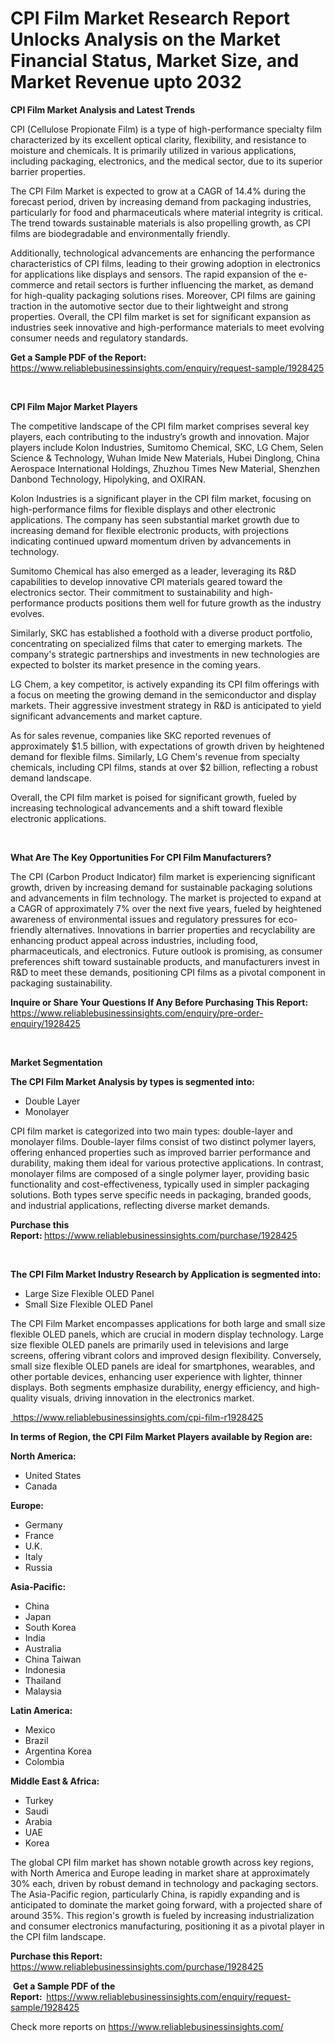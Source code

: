 <p><h1>CPI Film Market Research Report Unlocks Analysis on the Market Financial Status, Market Size, and Market Revenue upto 2032</h1></p><p><strong>CPI Film Market Analysis and Latest Trends</strong></p>
<p><p>CPI (Cellulose Propionate Film) is a type of high-performance specialty film characterized by its excellent optical clarity, flexibility, and resistance to moisture and chemicals. It is primarily utilized in various applications, including packaging, electronics, and the medical sector, due to its superior barrier properties. </p><p>The CPI Film Market is expected to grow at a CAGR of 14.4% during the forecast period, driven by increasing demand from packaging industries, particularly for food and pharmaceuticals where material integrity is critical. The trend towards sustainable materials is also propelling growth, as CPI films are biodegradable and environmentally friendly.</p><p>Additionally, technological advancements are enhancing the performance characteristics of CPI films, leading to their growing adoption in electronics for applications like displays and sensors. The rapid expansion of the e-commerce and retail sectors is further influencing the market, as demand for high-quality packaging solutions rises. Moreover, CPI films are gaining traction in the automotive sector due to their lightweight and strong properties. Overall, the CPI film market is set for significant expansion as industries seek innovative and high-performance materials to meet evolving consumer needs and regulatory standards.</p></p>
<p><strong>Get a Sample PDF of the Report:&nbsp;</strong> <a href="https://www.reliablebusinessinsights.com/enquiry/request-sample/1928425?utm_campaign=96&utm_medium=2&utm_source=Github&utm_content=ia&utm_term=15012025&utm_id=cpi-film">https://www.reliablebusinessinsights.com/enquiry/request-sample/1928425</a></p>
<p>&nbsp;</p>
<p><strong>CPI Film Major Market Players</strong></p>
<p><p>The competitive landscape of the CPI film market comprises several key players, each contributing to the industry’s growth and innovation. Major players include Kolon Industries, Sumitomo Chemical, SKC, LG Chem, Selen Science & Technology, Wuhan Imide New Materials, Hubei Dinglong, China Aerospace International Holdings, Zhuzhou Times New Material, Shenzhen Danbond Technology, Hipolyking, and OXIRAN.</p><p>Kolon Industries is a significant player in the CPI film market, focusing on high-performance films for flexible displays and other electronic applications. The company has seen substantial market growth due to increasing demand for flexible electronic products, with projections indicating continued upward momentum driven by advancements in technology.</p><p>Sumitomo Chemical has also emerged as a leader, leveraging its R&D capabilities to develop innovative CPI materials geared toward the electronics sector. Their commitment to sustainability and high-performance products positions them well for future growth as the industry evolves.</p><p>Similarly, SKC has established a foothold with a diverse product portfolio, concentrating on specialized films that cater to emerging markets. The company's strategic partnerships and investments in new technologies are expected to bolster its market presence in the coming years.</p><p>LG Chem, a key competitor, is actively expanding its CPI film offerings with a focus on meeting the growing demand in the semiconductor and display markets. Their aggressive investment strategy in R&D is anticipated to yield significant advancements and market capture.</p><p>As for sales revenue, companies like SKC reported revenues of approximately $1.5 billion, with expectations of growth driven by heightened demand for flexible films. Similarly, LG Chem's revenue from specialty chemicals, including CPI films, stands at over $2 billion, reflecting a robust demand landscape.</p><p>Overall, the CPI film market is poised for significant growth, fueled by increasing technological advancements and a shift toward flexible electronic applications.</p></p>
<p>&nbsp;</p>
<p><strong>What Are The Key Opportunities For CPI Film Manufacturers?</strong></p>
<p><p>The CPI (Carbon Product Indicator) film market is experiencing significant growth, driven by increasing demand for sustainable packaging solutions and advancements in film technology. The market is projected to expand at a CAGR of approximately 7% over the next five years, fueled by heightened awareness of environmental issues and regulatory pressures for eco-friendly alternatives. Innovations in barrier properties and recyclability are enhancing product appeal across industries, including food, pharmaceuticals, and electronics. Future outlook is promising, as consumer preferences shift toward sustainable products, and manufacturers invest in R&D to meet these demands, positioning CPI films as a pivotal component in packaging sustainability.</p></p>
<p><strong>Inquire or Share Your Questions If Any Before Purchasing This Report:</strong> <a href="https://www.reliablebusinessinsights.com/enquiry/pre-order-enquiry/1928425?utm_campaign=96&utm_medium=2&utm_source=Github&utm_content=ia&utm_term=15012025&utm_id=cpi-film">https://www.reliablebusinessinsights.com/enquiry/pre-order-enquiry/1928425</a></p>
<p>&nbsp;</p>
<p><strong>Market Segmentation</strong></p>
<p><strong>The CPI Film Market Analysis by types is segmented into:</strong></p>
<p><ul><li>Double Layer</li><li>Monolayer</li></ul></p>
<p><p>CPI film market is categorized into two main types: double-layer and monolayer films. Double-layer films consist of two distinct polymer layers, offering enhanced properties such as improved barrier performance and durability, making them ideal for various protective applications. In contrast, monolayer films are composed of a single polymer layer, providing basic functionality and cost-effectiveness, typically used in simpler packaging solutions. Both types serve specific needs in packaging, branded goods, and industrial applications, reflecting diverse market demands.</p></p>
<p><strong>Purchase this Report:&nbsp;</strong><a href="https://www.reliablebusinessinsights.com/purchase/1928425?utm_campaign=96&utm_medium=2&utm_source=Github&utm_content=ia&utm_term=15012025&utm_id=cpi-film">https://www.reliablebusinessinsights.com/purchase/1928425</a></p>
<p>&nbsp;</p>
<p><strong>The CPI Film Market Industry Research by Application is segmented into:</strong></p>
<p><ul><li>Large Size Flexible OLED Panel</li><li>Small Size Flexible OLED Panel</li></ul></p>
<p><p>The CPI Film Market encompasses applications for both large and small size flexible OLED panels, which are crucial in modern display technology. Large size flexible OLED panels are primarily used in televisions and large screens, offering vibrant colors and improved design flexibility. Conversely, small size flexible OLED panels are ideal for smartphones, wearables, and other portable devices, enhancing user experience with lighter, thinner displays. Both segments emphasize durability, energy efficiency, and high-quality visuals, driving innovation in the electronics market.</p></p>
<p><a href="https://www.reliablebusinessinsights.com/cpi-film-r1928425?utm_campaign=96&utm_medium=2&utm_source=Github&utm_content=ia&utm_term=15012025&utm_id=cpi-film">&nbsp;https://www.reliablebusinessinsights.com/cpi-film-r1928425</a></p>
<p><strong>In terms of Region, the CPI Film Market Players available by Region are:</strong></p>
<p>
    <p> <strong> North America: </strong>
        <ul>
            <li>United States</li>
            <li>Canada</li>
        </ul>
        </p> 
    <p> <strong> Europe: </strong>
        <ul>
            <li>Germany</li>
            <li>France</li>
            <li>U.K.</li>
            <li>Italy</li>
            <li>Russia</li>
        </ul>
        </p> 
    <p> <strong> Asia-Pacific: </strong>
        <ul>
            <li>China</li>
            <li>Japan</li>
            <li>South Korea</li>
            <li>India</li>
            <li>Australia</li>
            <li>China Taiwan</li>
            <li>Indonesia</li>
            <li>Thailand</li>
            <li>Malaysia</li>
        </ul>
        </p> 
    <p> <strong> Latin America: </strong>
        <ul>
            <li>Mexico</li>
            <li>Brazil</li>
            <li>Argentina Korea</li>
            <li>Colombia</li>
        </ul>
        </p> 
    <p> <strong> Middle East & Africa: </strong>
        <ul>
            <li>Turkey</li>
            <li>Saudi</li>
            <li>Arabia</li>
            <li>UAE</li>
            <li>Korea</li>
        </ul>
    </p>
    </p>
<p><p>The global CPI film market has shown notable growth across key regions, with North America and Europe leading in market share at approximately 30% each, driven by robust demand in technology and packaging sectors. The Asia-Pacific region, particularly China, is rapidly expanding and is anticipated to dominate the market going forward, with a projected share of around 35%. This region's growth is fueled by increasing industrialization and consumer electronics manufacturing, positioning it as a pivotal player in the CPI film landscape.</p></p>
<p><strong>Purchase this Report: </strong><a href="https://www.reliablebusinessinsights.com/purchase/1928425?utm_campaign=96&utm_medium=2&utm_source=Github&utm_content=ia&utm_term=15012025&utm_id=cpi-film">https://www.reliablebusinessinsights.com/purchase/1928425</a></p>
<p>&nbsp;<strong>Get a Sample PDF of the Report:&nbsp;&nbsp;</strong><a href="https://www.reliablebusinessinsights.com/enquiry/request-sample/1928425?utm_campaign=96&utm_medium=2&utm_source=Github&utm_content=ia&utm_term=15012025&utm_id=cpi-film">https://www.reliablebusinessinsights.com/enquiry/request-sample/1928425</a></p>
<p><strong></strong></p>
<p>Check more reports on <a href="https://www.reliablebusinessinsights.com/?utm_campaign=96&utm_medium=2&utm_source=Github&utm_content=ia&utm_term=15012025&utm_id=cpi-film">https://www.reliablebusinessinsights.com/</a></p>